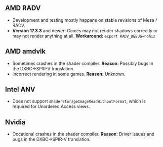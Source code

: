 ## AMD RADV
- Development and testing mostly happens on stable revisions of Mesa / RADV.
- **Version 17.3.3** and newer: Games may not render shadows correctly or may not render anything at all. **Workaround:** `export RADV_DEBUG=nohiz`

## AMD amdvlk
- Sometimes crashes in the shader compiler. **Reason:** Possibly bugs in the DXBC->SPIR-V translation.
- Incorrect rendering in some games. **Reason:** Unknown.

## Intel ANV
- Does not support `shaderStorageImageReadWithoutFormat`, which is required for Unordered Access views.

## Nvidia
- Occational crashes in the shader compiler. **Reason:** Driver issues and bugs in the DXBC->SPIR-V translation.